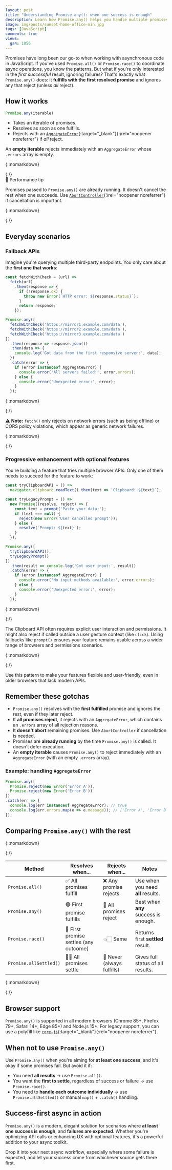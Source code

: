 ```yaml
---
layout: post
title: "Understanding Promise.any(): when one success is enough"
description: Learn how Promise.any() helps you handle multiple promises by resolving with the first success, perfect for fallback APIs and progressive features in JavaScript.
image: img/posts/sunset-home-office-min.jpg
tags: [JavaScript]
comments: true
views:
  ga4: 1056
---
```


Promises have long been our go-to when working with asynchronous code in JavaScript. If you've used `Promise.all()` or `Promise.race()` to coordinate async operations, you know the patterns. But what if you're only interested in the *first successful* result, ignoring failures? That's exactly what `Promise.any()` does: it **fulfills with the first resolved promise** and ignores any that reject (unless *all* reject).

## How it works

```js
Promise.any(iterable)
```

- Takes an iterable of promises.
- Resolves as soon as one fulfills.
- Rejects with an [`AggregateError`](https://developer.mozilla.org/en-US/docs/Web/JavaScript/Reference/Global_Objects/AggregateError){:target="_blank"}{:\rel="noopener noreferrer"} if *all* reject.

An **empty iterable** rejects immediately with an `AggregateError` whose `.errors` array is empty.

{::nomarkdown}
<aside class="message highlight" role="note">
{:/}

<div class="note-heading">📌 Performance tip</div>

Promises passed to `Promise.any()` are already running. It doesn't cancel the rest when one succeeds. Use [`AbortController`](https://developer.mozilla.org/en-US/docs/Web/API/AbortController){:\rel="noopener noreferrer"} if cancellation is important.

{::nomarkdown}
</aside>
{:/}

## Everyday scenarios

### Fallback APIs

Imagine you're querying multiple third-party endpoints. You only care about the **first one that works**:

```js
const fetchWithCheck = (url) =>
  fetch(url)
    .then(response => {
      if (!response.ok) {
        throw new Error(`HTTP error: ${response.status}`);
      }
      return response;
    });

Promise.any([
  fetchWithCheck('https://mirror1.example.com/data'),
  fetchWithCheck('https://mirror2.example.com/data'),
  fetchWithCheck('https://mirror3.example.com/data')
])
  .then(response => response.json())
  .then(data => {
    console.log('Got data from the first responsive server:', data);
  })
  .catch(error => {
    if (error instanceof AggregateError) {
      console.error('All servers failed:', error.errors);
    } else {
      console.error('Unexpected error:', error);
    }
  });
```

{::nomarkdown}
<aside class="message memo" role="note">
{:/}

⚠️ **Note:** `fetch()` only rejects on network errors (such as being offline) or CORS policy violations, which appear as generic network failures.

{::nomarkdown}
</aside>
{:/}

### Progressive enhancement with optional features

You're building a feature that tries multiple browser APIs. Only one of them needs to succeed for the feature to work:

```js
const tryClipboardAPI = () =>
  navigator.clipboard.readText().then(text => `Clipboard: ${text}`);

const tryLegacyPrompt = () =>
  new Promise((resolve, reject) => {
    const text = prompt('Paste your data:');
    if (text === null) {
      reject(new Error('User cancelled prompt'));
    } else {
      resolve(`Prompt: ${text}`);
    }
  });

Promise.any([
  tryClipboardAPI(),
  tryLegacyPrompt()
])
  .then(result => console.log('Got user input:', result))
  .catch(error => {
    if (error instanceof AggregateError) {
      console.error('No input methods available:', error.errors);
    } else {
      console.error('Unexpected error:', error);
    }
  });
```

{::nomarkdown}
<aside class="message highlight" role="note">
{:/}

The Clipboard API often requires explicit user interaction and permissions. It might also reject if called outside a user gesture context (like `click`). Using fallbacks like `prompt()` ensures your feature remains usable across a wider range of browsers and permissions scenarios.

{::nomarkdown}
</aside>
{:/}

Use this pattern to make your features flexible and user-friendly, even in older browsers that lack modern APIs.

## Remember these gotchas

- `Promise.any()` resolves with the **first fulfilled** promise and ignores the rest, even if they later reject.
- If **all promises reject**, it rejects with an `AggregateError`, which contains an `.errors` array of all rejection reasons.
- It **doesn't abort** remaining promises. Use `AbortController` if cancellation is needed.
- Promises are **already running** by the time `Promise.any()` is called. It doesn't defer execution.
- An **empty iterable** causes `Promise.any()` to reject immediately with an `AggregateError` (with an empty `.errors` array).

### Example: handling `AggregateError`

```js
Promise.any([
  Promise.reject(new Error('Error A')),
  Promise.reject(new Error('Error B'))
])
.catch(err => {
  console.log(err instanceof AggregateError); // true
  console.log(err.errors.map(e => e.message)); // ['Error A', 'Error B']
});
```

## Comparing `Promise.any()` with the rest

{::nomarkdown}
<div class="table-container">
{:/}

| Method                 | Resolves when...                       | Rejects when...            | Notes                                |
| ---------------------- | -------------------------------------- | -------------------------- | ------------------------------------ |
| `Promise.all()`        | ✅ All promises fulfill                | ❌ Any promise rejects     | Use when you need **all** results.   |
| `Promise.any()`        | 🟢 First promise fulfills              | 🔴 All promises reject     | Best when **any** success is enough. |
| `Promise.race()`       | 🏁 First promise settles (any outcome) | 👈🏻 Same                    | Returns first **settled** result.    |
| `Promise.allSettled()` | 👍🏻 All promises settle                 | 🚫 Never (always fulfills) | Gives full status of all results.    |

{::nomarkdown}
</div>
{:/}

## Browser support

`Promise.any()` is supported in all modern browsers (Chrome 85+, Firefox 79+, Safari 14+, Edge 85+) and Node.js 15+. For legacy support, you can use a polyfill like [`core-js`](https://www.npmjs.com/package/core-js){:target="_blank"}{:rel="noopener noreferrer"}.

## When not to use `Promise.any()`

Use `Promise.any()` when you're aiming for **at least one success**, and it's okay if some promises fail. But avoid it if:

- You need **all results** → use `Promise.all()`.
- You want the **first to settle**, regardless of success or failure → use `Promise.race()`.
- You need to **handle each outcome individually** → use `Promise.allSettled()` or manual `map()` + `.catch()` handling.

<!-- ## Apply it in your code -->
## Success-first async in action

`Promise.any()` is a modern, elegant solution for scenarios where **at least one success is enough**, and **failures are expected**. Whether you're optimizing API calls or enhancing UX with optional features, it's a powerful addition to your async toolkit.

Drop it into your next async workflow, especially where some failure is expected, and let your success come from whichever source gets there first.